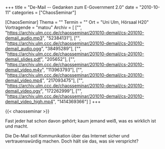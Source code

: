 +++
title = "De-Mail -- Gedanken zum E-Government 2.0"
date = "2010-10-11"
categories = ["ChaosSeminar"]

[ChaosSeminar]
Thema = ""
Termin = ""
Ort = "Uni Ulm, Hörsaal H20"
Vortragende = "matou"
Archiv = [
	["", "https://archiv.ulm.ccc.de/chaosseminar/201010-demail/cs-201010-demail_audio.mp3", "52384131"],
	["", "https://archiv.ulm.ccc.de/chaosseminar/201010-demail/cs-201010-demail_audio.ogg", "38495289"],
	["", "https://archiv.ulm.ccc.de/chaosseminar/201010-demail/cs-201010-demail_slides.pdf", "205652"],
	["", "https://archiv.ulm.ccc.de/chaosseminar/201010-demail/cs-201010-demail_video.m4v", "113963793"],
	["", "https://archiv.ulm.ccc.de/chaosseminar/201010-demail/cs-201010-demail_video.mp4", "217093475"],
	["", "https://archiv.ulm.ccc.de/chaosseminar/201010-demail/cs-201010-demail_video.ogv", "172262999"],
	["", "https://archiv.ulm.ccc.de/chaosseminar/201010-demail/cs-201010-demail_video_high.mp4", "1414369366"]
	]
+++

{{< chaosseminar >}}

Fast jeder hat schon davon gehört; kaum jemand weiß, was es wirklich ist und macht.

Die De-Mail soll Kommunikation über das Internet sicher und vertrauenswürdig machen. Doch hält sie das, was sie verspricht?
